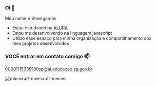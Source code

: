 ### **OI** 🧑

Meu nome é Stevegames

- Estou estudando na [ALURA](https://www.alura.com.br)
- Estou me desenvolvendo na linguagem javascript
- Utilizo esse espaço para minha organização e compartilhamento dos meu projetos desenvolvidos

### VOCÊ entrar em contato comigo 📫

00001115039180sp@al.educacao.sp.gov.br


![minecraft-minecraft-memes](https://github.com/user-attachments/assets/c155316f-4128-499c-8df7-bd34fce1717b)
